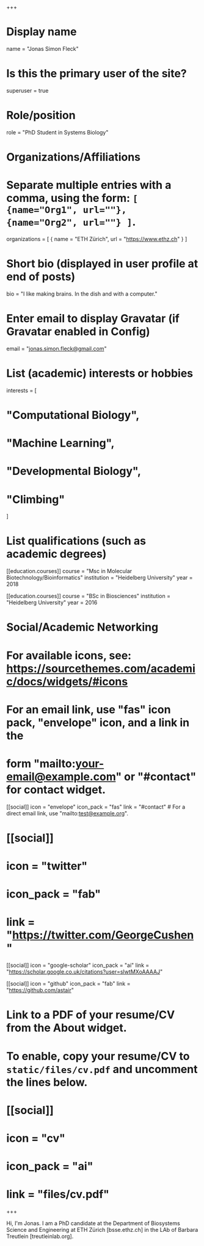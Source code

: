 +++
# Display name
name = "Jonas Simon Fleck"

# Is this the primary user of the site?
superuser = true

# Role/position
role = "PhD Student in Systems Biology"

# Organizations/Affiliations
#   Separate multiple entries with a comma, using the form: `[ {name="Org1", url=""}, {name="Org2", url=""} ]`.
organizations = [ { name = "ETH Zürich", url = "https://www.ethz.ch" } ]

# Short bio (displayed in user profile at end of posts)
bio = "I like making brains. In the dish and with a computer."

# Enter email to display Gravatar (if Gravatar enabled in Config)
email = "jonas.simon.fleck@gmail.com"

# List (academic) interests or hobbies
interests = [
  # "Computational Biology",
  # "Machine Learning",
  # "Developmental Biology",
  # "Climbing"
]

# List qualifications (such as academic degrees)
[[education.courses]]
  course = "Msc in Molecular Biotechnology/Bioinformatics"
  institution = "Heidelberg University"
  year = 2018

[[education.courses]]
  course = "BSc in Biosciences"
  institution = "Heidelberg University"
  year = 2016

# Social/Academic Networking
# For available icons, see: https://sourcethemes.com/academic/docs/widgets/#icons
#   For an email link, use "fas" icon pack, "envelope" icon, and a link in the
#   form "mailto:your-email@example.com" or "#contact" for contact widget.

[[social]]
  icon = "envelope"
  icon_pack = "fas"
  link = "#contact"  # For a direct email link, use "mailto:test@example.org".

# [[social]]
#   icon = "twitter"
#   icon_pack = "fab"
#   link = "https://twitter.com/GeorgeCushen"

[[social]]
  icon = "google-scholar"
  icon_pack = "ai"
  link = "https://scholar.google.co.uk/citations?user=sIwtMXoAAAAJ"

[[social]]
  icon = "github"
  icon_pack = "fab"
  link = "https://github.com/astair"

# Link to a PDF of your resume/CV from the About widget.
# To enable, copy your resume/CV to `static/files/cv.pdf` and uncomment the lines below.
# [[social]]
#   icon = "cv"
#   icon_pack = "ai"
#   link = "files/cv.pdf"

+++

Hi, I'm Jonas. I am a PhD candidate at the Department of Biosystems Science and Engineering at ETH Zürich [bsse.ethz.ch] in the LAb of Barbara Treutlein [treutleinlab.org].
